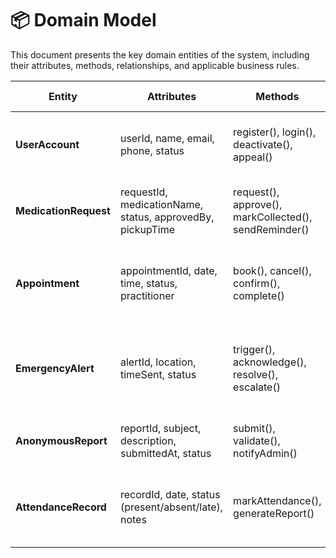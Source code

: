 # 📦 Domain Model

This document presents the key domain entities of the system, including their attributes, methods, relationships, and applicable business rules.

| **Entity**           | **Attributes**                                                      | **Methods**                                         | **Relationships**                                                                                  | **Business Rules**                                                                                  |
|----------------------|---------------------------------------------------------------------|-----------------------------------------------------|-----------------------------------------------------------------------------------------------------|------------------------------------------------------------------------------------------------------|
| **UserAccount**      | userId, name, email, phone, status                                  | register(), login(), deactivate(), appeal()         | One user can have many MedicationRequests, Appointments, and AnonymousReports                       | A user must verify their email before becoming active.                                              |
| **MedicationRequest**| requestId, medicationName, status, approvedBy, pickupTime           | request(), approve(), markCollected(), sendReminder() | Belongs to one UserAccount; can trigger EmergencyAlert if missed                                   | Missed pickups must trigger a clinic alert after 24 hours.                                          |
| **Appointment**      | appointmentId, date, time, status, practitioner                     | book(), cancel(), confirm(), complete()             | Belongs to UserAccount; practitioner is linked for reference                                        | Appointment must be confirmed at least 1 day before the time.                                       |
| **EmergencyAlert**   | alertId, location, timeSent, status                                 | trigger(), acknowledge(), resolve(), escalate()     | Linked to UserAccount; received by ClinicSystem (not shown in class model)                         | Alerts must include location and be acknowledged within 10 minutes.                                 |
| **AnonymousReport**  | reportId, subject, description, submittedAt, status                 | submit(), validate(), notifyAdmin()                 | Submitted by UserAccount anonymously                                                               | Reports are only reviewed if they pass validation.                                                  |
| **AttendanceRecord** | recordId, date, status (present/absent/late), notes                 | markAttendance(), generateReport()                  | One UserAccount per record; associated with session/course (optional for extensibility)            | Records are immutable after 48 hours unless updated by an Admin.                                   |
